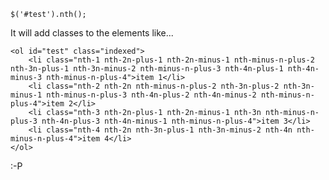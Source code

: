     $('#test').nth();

It will add classes to the elements like...

    <ol id="test" class="indexed">
        <li class="nth-1 nth-2n-plus-1 nth-2n-minus-1 nth-minus-n-plus-2 nth-3n-plus-1 nth-3n-minus-2 nth-minus-n-plus-3 nth-4n-plus-1 nth-4n-minus-3 nth-minus-n-plus-4">item 1</li>
        <li class="nth-2 nth-2n nth-minus-n-plus-2 nth-3n-plus-2 nth-3n-minus-1 nth-minus-n-plus-3 nth-4n-plus-2 nth-4n-minus-2 nth-minus-n-plus-4">item 2</li>
        <li class="nth-3 nth-2n-plus-1 nth-2n-minus-1 nth-3n nth-minus-n-plus-3 nth-4n-plus-3 nth-4n-minus-1 nth-minus-n-plus-4">item 3</li>
        <li class="nth-4 nth-2n nth-3n-plus-1 nth-3n-minus-2 nth-4n nth-minus-n-plus-4">item 4</li>
    </ol>

:-P